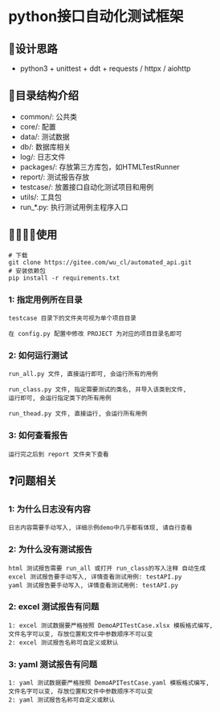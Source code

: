 # python接口自动化测试框架

## 🧠设计思路
- python3 + unittest + ddt + requests / httpx / aiohttp

## 👀目录结构介绍
- common/: 公共类
- core/: 配置
- data/: 测试数据
- db/: 数据库相关
- log/: 日志文件
- packages/: 存放第三方库包，如HTMLTestRunner
- report/: 测试报告存放
- testcase/: 放置接口自动化测试项目和用例
- utils/: 工具包
- run_*.py: 执行测试用例主程序入口

## 👨‍💻👩‍💻使用
```shell
# 下载
git clone https://gitee.com/wu_cl/automated_api.git
# 安装依赖包
pip install -r requirements.txt
```

### 1: 指定用例所在目录
```
testcase 目录下的文件夹可视为单个项目目录

在 config.py 配置中修改 PROJECT 为对应的项目目录名即可
```
### 2: 如何运行测试
```
run_all.py 文件, 直接运行即可, 会运行所有的用例

run_class.py 文件, 指定需要测试的类名, 并导入该类到文件,
运行即可, 会运行指定类下的所有用例

run_thead.py 文件, 直接运行, 会运行所有用例
```
### 3: 如何查看报告
```
运行完之后到 report 文件夹下查看
```
## ❓问题相关
### 1: 为什么日志没有内容
```
日志内容需要手动写入, 详细示例demo中几乎都有体现, 请自行查看
```
### 2: 为什么没有测试报告
```
html 测试报告需要 run_all 或打开 run_class的写入注释 自动生成
excel 测试报告要手动写入, 详情查看测试用例: testAPI.py
yaml 测试报告要手动写入, 详情查看测试用例: testAPI.py
```
### 2: excel 测试报告有问题
```
1: excel 测试数据要严格按照 DemoAPITestCase.xlsx 模板格式编写, 
文件名字可以变, 存放位置和文件中参数顺序不可以变
2: excel 测试报告名称可自定义或默认
```
### 3: yaml 测试报告有问题
```
1: yaml 测试数据要严格按照 DemoAPITestCase.yaml 模板格式编写,
文件名字可以变, 存放位置和文件中参数顺序不可以变
2: yaml 测试报告名称可自定义或默认
```
